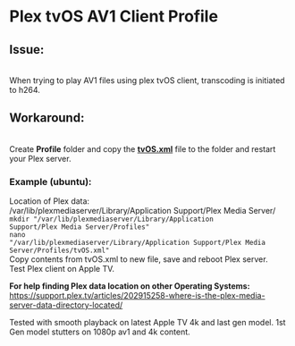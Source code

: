 <h1>Plex tvOS AV1 Client Profile</h1>

<h2>Issue:</h2><br />
When trying to play AV1 files using plex tvOS client, transcoding is initiated to h264.

<h2>Workaround:</h2><br />
Create <b>Profile</b> folder and copy the <b><a href="https://github.com/scriptsingh/plex_av1_tvos/blob/main/tvOS.xml">tvOS.xml</a></b> file to the folder and restart your Plex server. 

<h3>Example (ubuntu):</h3> 

Location of Plex data: <br />
/var/lib/plexmediaserver/Library/Application Support/Plex Media Server/ <br />
<code>mkdir "/var/lib/plexmediaserver/Library/Application Support/Plex Media Server/Profiles"</code> <br />
<code>nano "/var/lib/plexmediaserver/Library/Application Support/Plex Media Server/Profiles/tvOS.xml"</code><br />
Copy contents from tvOS.xml to new file, save and reboot Plex server. <br />
Test Plex client on Apple TV. <br />

<b>For help finding Plex data location on other Operating Systems:</b><br /> 
https://support.plex.tv/articles/202915258-where-is-the-plex-media-server-data-directory-located/ 

Tested with smooth playback on latest Apple TV 4k and last gen model. 1st Gen model stutters on 1080p av1 and 4k content.

